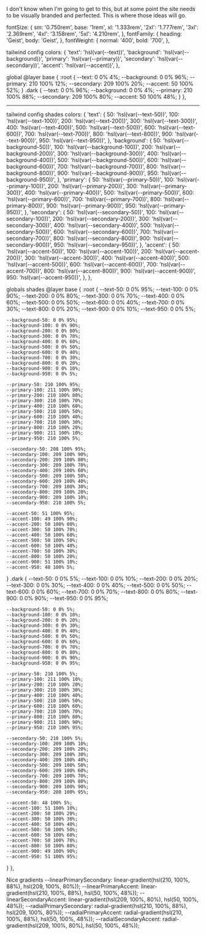I don't know when I'm going to get to this, but at some point the site needs to be visually branded and perfected. This is where those ideas will go.

fontSize: {
  sm: '0.750rem',
  base: '1rem',
  xl: '1.333rem',
  '2xl': '1.777rem',
  '3xl': '2.369rem',
  '4xl': '3.158rem',
  '5xl': '4.210rem',
},
fontFamily: {
  heading: 'Geist',
  body: 'Geist',
},
fontWeight: {
  normal: '400',
  bold: '700',
},

tailwind config
colors: {
 'text': 'hsl(var(--text))',
 'background': 'hsl(var(--background))',
 'primary': 'hsl(var(--primary))',
 'secondary': 'hsl(var(--secondary))',
 'accent': 'hsl(var(--accent))',
},

global
@layer base {
  :root {
    --text: 0 0% 4%;
    --background: 0 0% 96%;
    --primary: 210 100% 12%;
    --secondary: 209 100% 20%;
    --accent: 50 100% 52%;
  }
  .dark {
    --text: 0 0% 96%;
    --background: 0 0% 4%;
    --primary: 210 100% 88%;
    --secondary: 209 100% 80%;
    --accent: 50 100% 48%;
  }
},

---

tailwind config shades
colors: {
 'text': {
   50: 'hsl(var(--text-50))',
   100: 'hsl(var(--text-100))',
   200: 'hsl(var(--text-200))',
   300: 'hsl(var(--text-300))',
   400: 'hsl(var(--text-400))',
   500: 'hsl(var(--text-500))',
   600: 'hsl(var(--text-600))',
   700: 'hsl(var(--text-700))',
   800: 'hsl(var(--text-800))',
   900: 'hsl(var(--text-900))',
   950: 'hsl(var(--text-950))',
 },
 'background': {
   50: 'hsl(var(--background-50))',
   100: 'hsl(var(--background-100))',
   200: 'hsl(var(--background-200))',
   300: 'hsl(var(--background-300))',
   400: 'hsl(var(--background-400))',
   500: 'hsl(var(--background-500))',
   600: 'hsl(var(--background-600))',
   700: 'hsl(var(--background-700))',
   800: 'hsl(var(--background-800))',
   900: 'hsl(var(--background-900))',
   950: 'hsl(var(--background-950))',
 },
 'primary': {
   50: 'hsl(var(--primary-50))',
   100: 'hsl(var(--primary-100))',
   200: 'hsl(var(--primary-200))',
   300: 'hsl(var(--primary-300))',
   400: 'hsl(var(--primary-400))',
   500: 'hsl(var(--primary-500))',
   600: 'hsl(var(--primary-600))',
   700: 'hsl(var(--primary-700))',
   800: 'hsl(var(--primary-800))',
   900: 'hsl(var(--primary-900))',
   950: 'hsl(var(--primary-950))',
 },
 'secondary': {
   50: 'hsl(var(--secondary-50))',
   100: 'hsl(var(--secondary-100))',
   200: 'hsl(var(--secondary-200))',
   300: 'hsl(var(--secondary-300))',
   400: 'hsl(var(--secondary-400))',
   500: 'hsl(var(--secondary-500))',
   600: 'hsl(var(--secondary-600))',
   700: 'hsl(var(--secondary-700))',
   800: 'hsl(var(--secondary-800))',
   900: 'hsl(var(--secondary-900))',
   950: 'hsl(var(--secondary-950))',
 },
 'accent': {
   50: 'hsl(var(--accent-50))',
   100: 'hsl(var(--accent-100))',
   200: 'hsl(var(--accent-200))',
   300: 'hsl(var(--accent-300))',
   400: 'hsl(var(--accent-400))',
   500: 'hsl(var(--accent-500))',
   600: 'hsl(var(--accent-600))',
   700: 'hsl(var(--accent-700))',
   800: 'hsl(var(--accent-800))',
   900: 'hsl(var(--accent-900))',
   950: 'hsl(var(--accent-950))',
 },
},

globals shades
@layer base {
  :root {
    --text-50: 0 0% 95%;
    --text-100: 0 0% 90%;
    --text-200: 0 0% 80%;
    --text-300: 0 0% 70%;
    --text-400: 0 0% 60%;
    --text-500: 0 0% 50%;
    --text-600: 0 0% 40%;
    --text-700: 0 0% 30%;
    --text-800: 0 0% 20%;
    --text-900: 0 0% 10%;
    --text-950: 0 0% 5%;
    
    --background-50: 0 0% 95%;
    --background-100: 0 0% 90%;
    --background-200: 0 0% 80%;
    --background-300: 0 0% 70%;
    --background-400: 0 0% 60%;
    --background-500: 0 0% 50%;
    --background-600: 0 0% 40%;
    --background-700: 0 0% 30%;
    --background-800: 0 0% 20%;
    --background-900: 0 0% 10%;
    --background-950: 0 0% 5%;
    
    --primary-50: 210 100% 95%;
    --primary-100: 211 100% 90%;
    --primary-200: 210 100% 80%;
    --primary-300: 210 100% 70%;
    --primary-400: 210 100% 60%;
    --primary-500: 210 100% 50%;
    --primary-600: 210 100% 40%;
    --primary-700: 210 100% 30%;
    --primary-800: 210 100% 20%;
    --primary-900: 211 100% 10%;
    --primary-950: 210 100% 5%;
    
    --secondary-50: 208 100% 95%;
    --secondary-100: 209 100% 90%;
    --secondary-200: 209 100% 80%;
    --secondary-300: 209 100% 70%;
    --secondary-400: 209 100% 60%;
    --secondary-500: 209 100% 50%;
    --secondary-600: 209 100% 40%;
    --secondary-700: 209 100% 30%;
    --secondary-800: 209 100% 20%;
    --secondary-900: 209 100% 10%;
    --secondary-950: 210 100% 5%;
    
    --accent-50: 51 100% 95%;
    --accent-100: 49 100% 90%;
    --accent-200: 50 100% 80%;
    --accent-300: 50 100% 70%;
    --accent-400: 50 100% 60%;
    --accent-500: 50 100% 50%;
    --accent-600: 50 100% 40%;
    --accent-700: 50 100% 30%;
    --accent-800: 50 100% 20%;
    --accent-900: 51 100% 10%;
    --accent-950: 48 100% 5%;
    
  }
  .dark {
    --text-50: 0 0% 5%;
    --text-100: 0 0% 10%;
    --text-200: 0 0% 20%;
    --text-300: 0 0% 30%;
    --text-400: 0 0% 40%;
    --text-500: 0 0% 50%;
    --text-600: 0 0% 60%;
    --text-700: 0 0% 70%;
    --text-800: 0 0% 80%;
    --text-900: 0 0% 90%;
    --text-950: 0 0% 95%;
    
    --background-50: 0 0% 5%;
    --background-100: 0 0% 10%;
    --background-200: 0 0% 20%;
    --background-300: 0 0% 30%;
    --background-400: 0 0% 40%;
    --background-500: 0 0% 50%;
    --background-600: 0 0% 60%;
    --background-700: 0 0% 70%;
    --background-800: 0 0% 80%;
    --background-900: 0 0% 90%;
    --background-950: 0 0% 95%;
    
    --primary-50: 210 100% 5%;
    --primary-100: 211 100% 10%;
    --primary-200: 210 100% 20%;
    --primary-300: 210 100% 30%;
    --primary-400: 210 100% 40%;
    --primary-500: 210 100% 50%;
    --primary-600: 210 100% 60%;
    --primary-700: 210 100% 70%;
    --primary-800: 210 100% 80%;
    --primary-900: 211 100% 90%;
    --primary-950: 210 100% 95%;
    
    --secondary-50: 210 100% 5%;
    --secondary-100: 209 100% 10%;
    --secondary-200: 209 100% 20%;
    --secondary-300: 209 100% 30%;
    --secondary-400: 209 100% 40%;
    --secondary-500: 209 100% 50%;
    --secondary-600: 209 100% 60%;
    --secondary-700: 209 100% 70%;
    --secondary-800: 209 100% 80%;
    --secondary-900: 209 100% 90%;
    --secondary-950: 208 100% 95%;
    
    --accent-50: 48 100% 5%;
    --accent-100: 51 100% 10%;
    --accent-200: 50 100% 20%;
    --accent-300: 50 100% 30%;
    --accent-400: 50 100% 40%;
    --accent-500: 50 100% 50%;
    --accent-600: 50 100% 60%;
    --accent-700: 50 100% 70%;
    --accent-800: 50 100% 80%;
    --accent-900: 49 100% 90%;
    --accent-950: 51 100% 95%;
    
  }
},

Nice gradients
--linearPrimarySecondary: linear-gradient(hsl(210, 100%, 88%), hsl(209, 100%, 80%));
--linearPrimaryAccent: linear-gradient(hsl(210, 100%, 88%), hsl(50, 100%, 48%));
--linearSecondaryAccent: linear-gradient(hsl(209, 100%, 80%), hsl(50, 100%, 48%));
--radialPrimarySecondary: radial-gradient(hsl(210, 100%, 88%), hsl(209, 100%, 80%));
--radialPrimaryAccent: radial-gradient(hsl(210, 100%, 88%), hsl(50, 100%, 48%));
--radialSecondaryAccent: radial-gradient(hsl(209, 100%, 80%), hsl(50, 100%, 48%));
